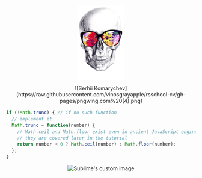 <p align="center">
  <img src="https://raw.githubusercontent.com/vinosgrayapple/rsschool-cv/gh-pages/pngwing.com%20(4).png" align="center" height="200" >
</p>
<span style="display:block;text-align:center">
  ![Serhii Komarychev](https://raw.githubusercontent.com/vinosgrayapple/rsschool-cv/gh-pages/pngwing.com%20(4).png)
</span> 
<!--- //![Serhii Komarychev](https://avatars.githubusercontent.com/u/14216389?s=460&u=71ce0d6e83d62ebc247453bddfab70f9ac54d753&v=4) --->

```js
if (!Math.trunc) { // if no such function
  // implement it
  Math.trunc = function(number) {
    // Math.ceil and Math.floor exist even in ancient JavaScript engines
    // they are covered later in the tutorial
    return number < 0 ? Math.ceil(number) : Math.floor(number);
  };
}
```
<p align="center">
  <img src="https://github.com/waldyr/Sublime-Installer/blob/master/sublime_text.png?raw=true" alt="Sublime's custom image"/>
</p>
